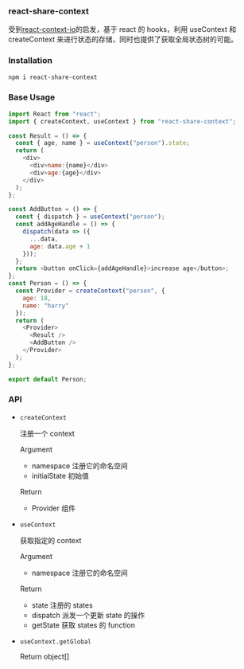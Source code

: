 ### react-share-context

受到[react-context-io](https://github.com/yesmeck/react-context-io)的启发，基于 react 的 hooks，利用 useContext 和 createContext 来进行状态的存储，同时也提供了获取全局状态树的可能。

### Installation

```bash
npm i react-share-context
```

### Base Usage

```js
import React from "react";
import { createContext, useContext } from "react-share-context";

const Result = () => {
  const { age, name } = useContext("person").state;
  return (
    <div>
      <div>name:{name}</div>
      <div>age:{age}</div>
    </div>
  );
};

const AddButton = () => {
  const { dispatch } = useContext("person");
  const addAgeHandle = () => {
    dispatch(data => ({
      ...data,
      age: data.age + 1
    }));
  };
  return <button onClick={addAgeHandle}>increase age</button>;
};
const Person = () => {
  const Provider = createContext("person", {
    age: 18,
    name: "harry"
  });
  return (
    <Provider>
      <Result />
      <AddButton />
    </Provider>
  );
};

export default Person;
```

### API

- `createContext`
  
  注册一个 context

  Argument

  - namespace 注册它的命名空间
  - initialState 初始值

  Return

  - Provider 组件

- `useContext`
  
  获取指定的 context

  Argument

  - namespace 注册它的命名空间

  Return

  - state 注册的 states
  - dispatch 派发一个更新 state 的操作
  - getState 获取 states 的 function

- `useContext.getGlobal`

  Return object[]
